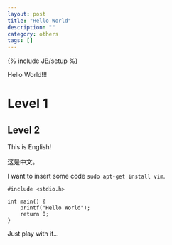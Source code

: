```yaml
---
layout: post
title: "Hello World"
description: ""
category: others
tags: []
---
```

{% include JB/setup %}

Hello World!!!

# Level 1
## Level 2

This is English!

这是中文。

I want to insert some code `sudo apt-get install vim`.

    #include <stdio.h>

    int main() {
        printf("Hello World");
        return 0;
    }

Just play with it...
